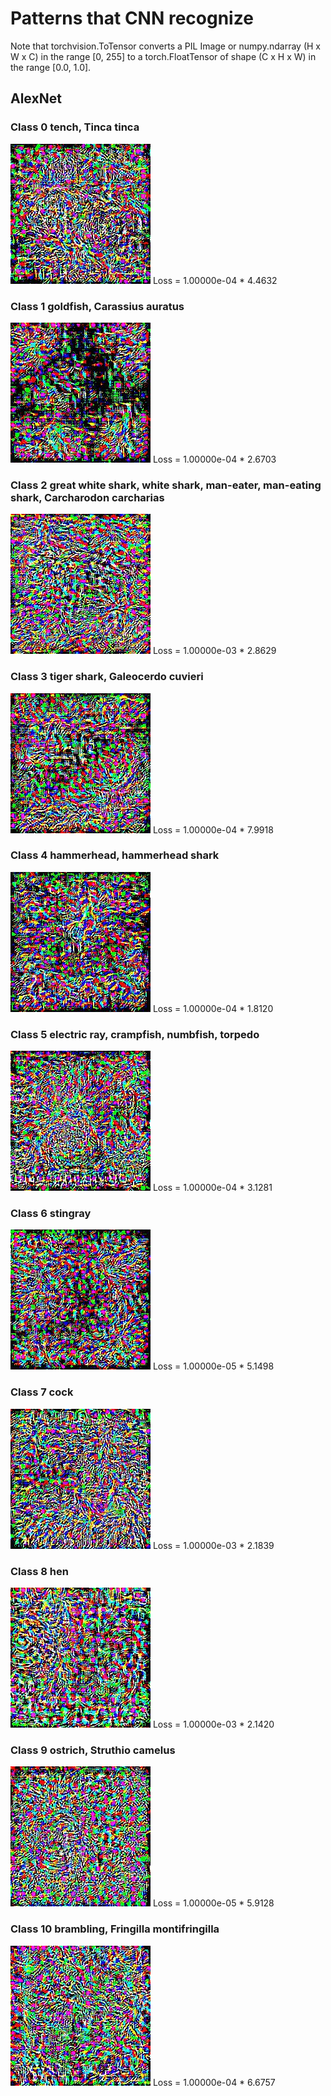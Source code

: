 # Patterns that CNN recognize

Note that torchvision.ToTensor converts a PIL Image or numpy.ndarray (H x W x C) in the range [0, 255] to a torch.FloatTensor of shape (C x H x W) in the range [0.0, 1.0].

## AlexNet
### Class 0 tench, Tinca tinca
![image](https://github.com/YinTaiChen/Patterns-that-CNN-buy/blob/master/alexnet_0_10/image_0.jpg)
Loss = 1.00000e-04 * 4.4632

### Class 1 goldfish, Carassius auratus
![image](https://github.com/YinTaiChen/Patterns-that-CNN-buy/blob/master/alexnet_0_10/image_1.jpg)
Loss = 1.00000e-04 * 2.6703

### Class 2 great white shark, white shark, man-eater, man-eating shark, Carcharodon carcharias
![image](https://github.com/YinTaiChen/Patterns-that-CNN-buy/blob/master/alexnet_0_10/image_2.jpg)
Loss = 1.00000e-03 * 2.8629

### Class 3 tiger shark, Galeocerdo cuvieri
![image](https://github.com/YinTaiChen/Patterns-that-CNN-buy/blob/master/alexnet_0_10/image_3.jpg)
Loss = 1.00000e-04 * 7.9918

### Class 4 hammerhead, hammerhead shark
![image](https://github.com/YinTaiChen/Patterns-that-CNN-buy/blob/master/alexnet_0_10/image_4.jpg)
Loss = 1.00000e-04 * 1.8120

### Class 5 electric ray, crampfish, numbfish, torpedo
![image](https://github.com/YinTaiChen/Patterns-that-CNN-buy/blob/master/alexnet_0_10/image_5.jpg)
Loss = 1.00000e-04 * 3.1281

### Class 6 stingray
![image](https://github.com/YinTaiChen/Patterns-that-CNN-buy/blob/master/alexnet_0_10/image_6.jpg)
Loss = 1.00000e-05 * 5.1498

### Class 7 cock
![image](https://github.com/YinTaiChen/Patterns-that-CNN-buy/blob/master/alexnet_0_10/image_7.jpg)
Loss = 1.00000e-03 * 2.1839

### Class 8 hen
![image](https://github.com/YinTaiChen/Patterns-that-CNN-buy/blob/master/alexnet_0_10/image_8.jpg)
Loss = 1.00000e-03 * 2.1420

### Class 9 ostrich, Struthio camelus
![image](https://github.com/YinTaiChen/Patterns-that-CNN-buy/blob/master/alexnet_0_10/image_9.jpg)
Loss = 1.00000e-05 * 5.9128

### Class 10 brambling, Fringilla montifringilla
![image](https://github.com/YinTaiChen/Patterns-that-CNN-buy/blob/master/alexnet_0_10/image_10.jpg)
Loss = 1.00000e-04 * 6.6757
